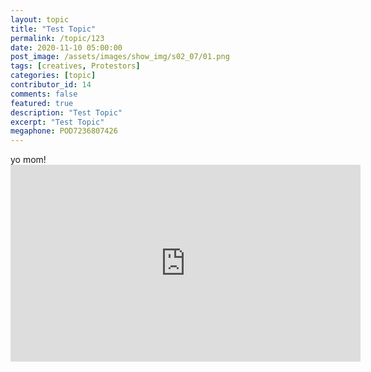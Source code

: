 ```yaml
---
layout: topic
title: "Test Topic"
permalink: /topic/123
date: 2020-11-10 05:00:00
post_image: /assets/images/show_img/s02_07/01.png
tags: [creatives, Protestors]
categories: [topic]
contributor_id: 14
comments: false
featured: true
description: "Test Topic"
excerpt: "Test Topic"
megaphone: POD7236807426
---
```


<div class="row">
    <div class="col-3">
    yo mom!
    </div>
    <div class="col-6">
        <div class="video-responsive">
            <iframe src="https://www.youtube.com/embed/QocrfdzihFU?start=10&end=20&modestbranding=1&rel=0&cc_load_policy=1&theme=light&fs=0&controls=0" width="560" height="315" frameborder="0"></iframe>
        </div>
     </div>
</div>